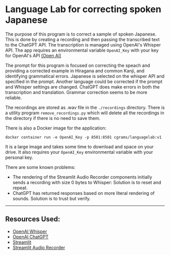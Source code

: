 # Language Lab for correcting spoken Japanese

The purpose of this program is to correct a sample of spoken Japanese. This is done by creating a recording and then passing the transcribed text 
to the ChatGPT API. The transcription is managed using OpenAI's Whisper API. The app requires an environmental variable `OpenAI_Key` with your key for OpenAI's API [(Open AI)](https://platform.openai.com/docs/api-reference)

The prompt for this program is focused on correcting the speach and providing a corrected example in Hiragana and common Kanji, and identifying 
grammatical errors. Japanese is selected on the whisper API and specified in the prompt.  Another language could be corrected if the prompt and 
Whisper settings are changed.  ChatGPT does make errors in both the transcription and translation.  Grammar correction seems to be more reliable. 

The recordings are stored as .wav file in the `./recordings` directory.  There is a utility program `remove_recordings.py` which will delete all the 
recordings in the directory if there is no need to save them. 

There is also a Docker image for the application:

`docker container run -e OpenAI_Key -p 8501:8501 cgrams/languagelab:v1`

It is a large image and takes some time to download and space on your drive.  It also requires your `OpenAI_Key` environmental variable with your personal key.

There are some known problems:
- The rendering of the Streamlit Audio Recorder components initially sends a recording with size 0 bytes to Whisper: Solution is to reset and repeat. 
- ChatGPT has returned responses based on more literal rendering of sounds.  Solution is to trust but verify.  

---------------------------------------------------------
## Resources Used:
- [OpenAI Whisper](https://platform.openai.com/docs/guides/speech-to-text)
- [OpenAI ChatGPT](https://platform.openai.com/docs/guides/chat)
- [Streamlit](https://streamlit.io/)
- [Streamlit Audio Recorder](https://github.com/stefanrmmr/streamlit_audio_recorder)
